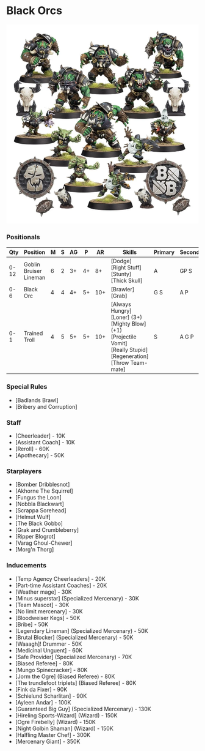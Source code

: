 ﻿# Black Orcs

![](../media/teams/BlackOrcTeamLead.webp)

### Positionals

| Qty  | Position               | M | S | AG | P  | AR  | Skills                                                                                                                                                     | Primary | Secondary | Cost |
| ---- | ---------------------- | - | - | -- | -- | --- | ---------------------------------------------------------------------------------------------------------------------------------------------------------- | ------- | --------- | ---- |
| 0-12 | Goblin Bruiser Lineman | 6 | 2 | 3+ | 4+ | 8+  | [Dodge]<br /> [Right Stuff] <br /> [Stunty] <br /> [Thick Skull]                                                                                           | A       | GP S      | 45K  |
| 0-6  | Black Orc              | 4 | 4 | 4+ | 5+ | 10+ | [Brawler]<br /> [Grab]                                                                                                                                     | G S     | A P       | 90K  |
| 0-1  | Trained Troll          | 4 | 5 | 5+ | 5+ | 10+ | [Always Hungry]<br /> [Loner] (3+) <br />[Mighty Blow] (+1) <br />[Projectile Vomit] <br /> [Really Stupid] <br /> [Regeneration] <br /> [Throw Team-mate] | S       | A G P     | 115K |

### Special Rules

* [Badlands Brawl]
* [Bribery and Corruption]

### Staff

* [Cheerleader] - 10K
* [Assistant Coach] - 10K
* [Reroll] - 60K
* [Apothecary]  - 50K

### Starplayers

* [Bomber Dribblesnot]
* [Akhorne The Squirrel]
* [Fungus the Loon]
* [Nobbla Blackwart]
* [Scrappa Sorehead]
* [Helmut Wulf]
* [The Black Gobbo]
* [Grak and Crumbleberry]
* [Ripper Blogrot]
* [Varag Ghoul-Chewer]
* [Morg'n Thorg]

### Inducements

* [Temp Agency Cheerleaders] - 20K
* [Part-time Assistant Coaches] - 20K
* [Weather mage] - 30K
* [Minus superstar] (Specialized Mercenary) - 30K
* [Team Mascot] - 30K
* [No limit mercenary] - 30K
* [Bloodweiser Kegs] - 50K
* [Bribe] - 50K
* [Legendary Lineman] (Specialized Mercenary) - 50K
* [Brutal Blocker] (Specialized Mercenary) - 50K
* [Waaagh]! Drummer - 50K
* [Medicinal Unguent] - 60K
* [Safe Provider] (Specialized Mercenary) - 70K
* [Biased Referee] - 80K
* [Mungo Spinecracker] - 80K
* [Jorm the Ogre] (Biased Referee) - 80K
* [The trundlefoot triplets] (Biased Referee) - 80K
* [Fink da Fixer] - 90K
* [Schielund Scharlitan] - 90K
* [Ayleen Andar] - 100K
* [Guaranteed Big Guy] (Specialized Mercenary) - 130K
* [Hireling Sports-Wizard] (Wizard) - 150K
* [Ogre Firebelly] (Wizard) - 150K
* [Night Golbin Shaman] (Wizard) - 150K
* [Halfling Master Chef] - 300K
* [Mercenary Giant] - 350K
